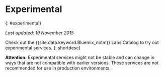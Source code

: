 

# Experimental
{: #experimental}

*Last updated: 19 November 2015*

Check out the {{site.data.keyword.Bluemix_notm}} Labs Catalog to try out experimental services.
{: shortdesc} 



**Attention:** Experimental services might not be stable and can change in ways that are not compatible with earlier versions. These services are not recommended for use in production environments. 

